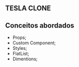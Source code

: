 ## TESLA CLONE

## Conceitos abordados

-   Props;
-   Custom Component;
-   Styles;
-   FlatList;
-   Dimentions;
